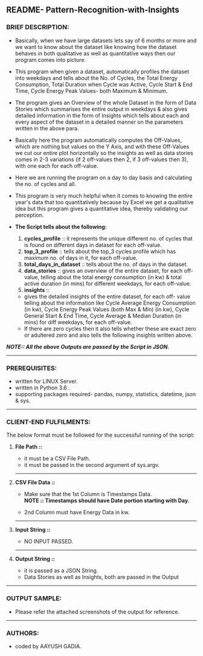 ## README- Pattern-Recognition-with-Insights


### **BRIEF DESCRIPTION:**

  -	Basically, when we have large datasets lets say of 6 months or more and we want to know about the dataset like knowing how the dataset behaves in both qualitative as well as quantitative ways then our program comes into picture.
   
  - This program when given a dataset, automatically profiles the dataset into weekdays and tells about the No. of Cycles, the Total Energy Consumption, Total Duration when Cycle was Active, Cycle Start & End Time, Cycle Energy Peak Values- both Maximum & Minimum.
    
  - The program gives an Overview of the whole Dataset in the form of Data Stories which summarises the entire output in weekdays & also gives detailed information in the form of Insights which tells about each and every aspect of the dataset in a detailed manner on the parameters written in the above para.
    
  - Basically here the program automatically computes the Off-Values, which are nothing but values on the Y Axis, and with these Off-Values we cut our entire plot horizontally so the insights as well as data stories comes in 2-3 variations (if 2 off-values then 2, if 3 off-values then 3), with one each for each off-value.   
    
  - Here we are running the program on a day to day basis and calculating the no. of cycles and all.  
  
  - This program is very much helpful when it comes to knowing the entire year's data that too quantitatively because by Excel we get a qualitative idea but this program gives a quantitative idea, thereby validating our perception.
    
  -	**The Script tells about the following:**
     1.  **cycles_profile**        ::  it represents the unique different no. of cycles that is found on different days in dataset for each off-value.
     2.  **top_3_profile**         ::  tells about the top_3 cycles profile which has maximum no. of days in it, for each off-value.
     3.  **total_days_in_dataset** ::  tells about the no. of days in the dataset.
     4.  **data_stories**          ::  gives an overview of the entire dataset, for each off-value, telling about the total energy consumption (in kw) & total active duration (in mins) for different weekdays, for each off-value.
     5.  **insights**              ::  
     -    gives the detailed insights of the entire dataset, for each off- value telling about the information like Cycle Average Energy Consumption (in kw), Cycle Energy Peak Values (both Max & Min) (in kw), Cycle General Start & End Time, Cycle Average & Median Duration (in mins) for diff weekdays, for each off-value.         
     -    If there are zero cycles then it also tells whether these are exact zero or adultered zero and also tells the following insights written above.
                                        

***NOTE:: All the above Outputs are passed by the Script in JSON.***

-------------------------------------------------------------------------------------------------------------------


### **PREREQUISITES:**

  - written for LINUX Server.
  - written in  Python 3.6 .
  - supporting packages required- pandas, numpy, statistics, datetime, json & sys. 


-------------------------------------------------------------------------------------------------------------------


### **CLIENT-END FULFILMENTS:**

The below format must be followed for the successful running of the script:      
              
1. **File Path ::**
   - it must be a CSV File Path.    
   - it must be passed in the second argument of sys.argv.
   
   ----------------------------------------------------------------------------------------------------------------

2. **CSV File Data ::**
   - Make sure that the 1st Column is Timestamps Data.   
     **NOTE :: Timestamps should have Date portion starting with Day.**  
     
   - 2nd Column must have Energy Data in kw.
   
   ----------------------------------------------------------------------------------------------------------------

3. **Input String ::**
   - NO INPUT PASSED.
   
   ---------------------------------------------------------------------------------------------------------------

4. **Output String ::**
   -   it is passed as a JSON String.  
   -   Data Stories as well as Insights, both are passed in the Output

-------------------------------------------------------------------------------------------------------------------	

### **OUTPUT SAMPLE:**
  -	Please refer the attached screenshots of the output for reference.
  
-------------------------------------------------------------------------------------------------------------------	

### **AUTHORS:**

  -	coded by AAYUSH GADIA.

 
					  
